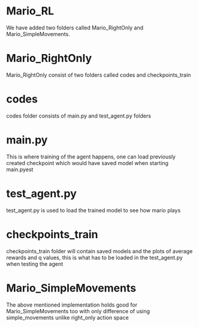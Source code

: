 # Mario_RL
We have added two folders called Mario_RightOnly and Mario_SimpleMovements.
# Mario_RightOnly
Mario_RightOnly consist of two folders called codes and checkpoints_train
  # codes
  codes folder consists of main.py and test_agent.py folders
   # main.py
   This is where training of the agent happens, one can load previously created checkpoint which would have saved model when starting main.pyest
   # test_agent.py
   test_agent.py is used to load the trained model to see how mario plays
  # checkpoints_train
  checkpoints_train folder will contain saved models and the plots of average rewards and q values, this is what has to be loaded in the test_agent.py when testing   the agent
 # Mario_SimpleMovements
 The above mentioned implementation holds good for Mario_SimpleMovements too with only difference of using simple_movements unlike right_only action space
 
  
    
